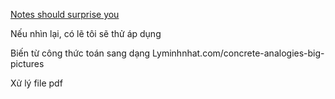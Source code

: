 [Notes should surprise you](https://notes.andymatuschak.org/z4KZ9973AoHhvM9Pj5Qrds48JXNbMEwVJmVRw "Notes should surprise you")

Nếu nhìn lại, có lẽ tôi sẽ thử áp dụng

Biến từ công thức toán sang dạng
Lyminhnhat.com/concrete-analogies-big-pictures

Xử lý file pdf